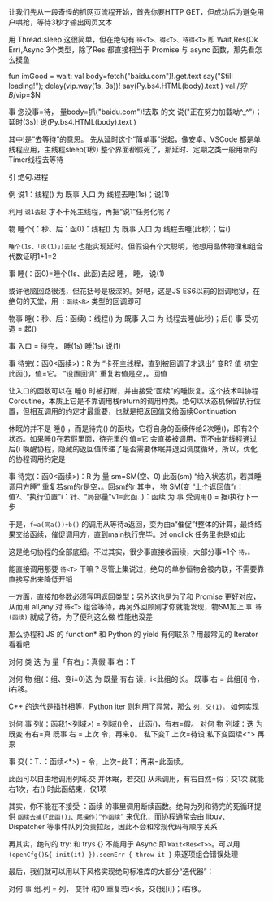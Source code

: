 让我们先从一段奇怪的抓网页流程开始，首先你要HTTP GET，但成功后为避免用户哄抢，等待3秒才输出网页文本

用 Thread.sleep 这很简单，但在绝句有 `待<T>、得<T>、待得<T>` 即 Wait,Res(Ok Err),Async 3个类型，除了Res 都直接相当于 Promise 与 async 函数，那先看怎么摸鱼

fun imGood = wait:
  val body=fetch("baidu.com")!.get.text
  say("Still loading!"); delay(vip.way(1s, 3s))!
  say(Py.bs4.HTML(body).text )
val /*穷B*/vip=$N

事 您没事=待，
  量body=抓("baidu.com")!去取 的文
  说("正在努力加载呦^_^")；延时(3s)!
  说(Py.bs4.HTML(body).text )

其中!是“去等待”的意思。
先从延时这个“简单事”说起，像安卓、VSCode 都是单线程应用，主线程sleep(1秒) 整个界面都假死了，那延时、定期之类一般用新的Timer线程去等待

引 绝句.进程

例 说1：线程() 为
  既事 入口 为
    线程去睡(1s)；说(1)

利用 `说1去起` 才不卡死主线程，再把“说1”任务化呢？

物 睡个(：秒、后：函0)：线程() 为
  既事 入口 为
    线程去睡(此秒)；后()

`睡个(1s、「说(1)」)去起` 也能实现延时。但假设有个大聪明，他想用晶体物理和组合代数证明1+1=2

事 睡(：函0)=睡个(1s、此函)去起
睡，
  睡，
    说(1)

或许他脑回路很浅，但花括号是极深的。好吧，这是JS ES6以前的回调地狱，在绝句的天堂，用 `：函续<R>` 类型的回调即可

物事 睡(：秒、后：函续)：线程() 为
  既事 入口 为
    线程去睡(此秒)；后()
  事 受初造 = 起()

事 入口 = 待完，
  睡(1s)
  睡(1s)
  说(1)

事 待完(：函0<函续<R>>)：R 为 “卡死主线程，直到被回调了才退出”
  变R? 值 初空
  此函()，值=它。 “设置回调”
  重复若值是空，。回值

让入口的函数可以在 睡() 时被打断，并由接受“函续”的睡恢复。这个技术叫协程Coroutine，本质上它是不靠调用栈return的调用种类。绝句以状态机保留执行位置，但相互调用的约定才最重要，也就是把返回值交给函续Continuation

休眠的并不是 睡() ，而是待完() 的函块，它将自身的函续传给2次睡()，即有2个状态。如果睡()在若假里面，待完里的 值=它 会直接被调用，而不由新线程通过 后() 唤醒协程，隐藏的返回值传递了是否需要休眠并退回调度循环，所以，优化的协程调用约定是

事 待完(：函0<函续<R>>)：R 为
  量 sm=SM(空、0)
  此函(sm) “给入状态机，若其睡 调用方睡”
  重复若sm的r是空，。回sm的r
其中，
  物 SM(变 “上个返回值”r：值?、“执行位置”i：针、“局部量”v1=此函..)：函续 为
    事 受调用() = 据i执行下一步

于是，`f=a(同a())+b()` 的调用从等待a返回，变为由a“催促”f整体的计算，最终结果交给函续，催促调用方，直到main执行完毕。对 onclick 任务里也是如此

这是绝句协程的全部底细。不过其实，很少事直接收函续，大部分事=1个 `待，。`

能直接调用那要 `待<T>` 干嘛？尽管上集说过，绝句的单参恒物会被内联，不需要靠直接写出来降低开销

一方面，直接加参数必须写明返回类型；另外这也是为了和 Promise 更好对应，从而用 all,any 对 `待<T>` 组合等待，再另外回顾刚才你就能发现，物SM加上 `事 待(函续)` 就成了待，为了便利这么做 性能也没差

那么协程和 JS 的 function* 和 Python 的 yield 有何联系？用最常见的 Iterator 看看吧

对何<T> 类 迭 为
  量「有右」：真假
  事 右：T

对何<T> 物 组(：组<T>、变i=0)迭 为
  既量 有右 读，i<此组的长。
  既事 右 = 此组[i] 令，i右移。

C++ 的迭代是指针相等，Python iter 则利用了异常，那么 `列，交(1)。` 如何实现

对何<T> 事 列(：函我1<列域>) = 列域()令，
  此函()，有右=假。
对何<T>
物 列域：迭 为
  既变 有右=真
  既事 右 = 上次 令，再来()。
  私下变T 上次=待设
  私下变函续<*> 再来

  事 交(：T、：函续<*>) = 令，上次=此T；再来=此函续。

此函可以自由地调用列域.交 并休眠，若交() 从未调用，有右自然=假；交1次 就能右1次，右() 时此函结束，仅1项

其实，你不能在不接受 ：函续 的事里调用断续函数。绝句为列和待完的死循环提供 `函续去捕(「此函()」、尾操作)“作函续”` 来优化，而协程通常会由 libuv、Dispatcher 等事件队列负责拉起，因此不会和常规代码有顺序关系

再其实，绝句的 try: 和 trys {} 不能用于 Async 即 `Wait<Res<T>>`。可以用 `(openCfg()&{ init(it) }).seenErr { throw it }` 来逐项组合错误处理

最后，我们就可以用以下风格实现绝句标准库的大部分“迭代器”：

对何<T> 事 组<T>.列 = 列，
  变针 i初0
  重复若i<长，交(我[i])；i右移。
